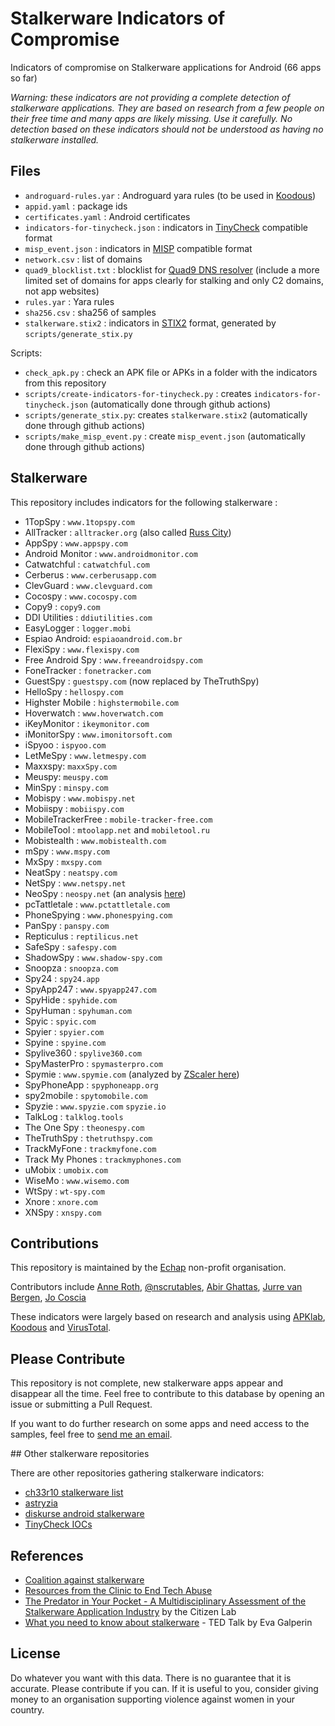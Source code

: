 # Stalkerware Indicators of Compromise

Indicators of compromise on Stalkerware applications for Android (66 apps so far)

_Warning: these indicators are not providing a complete detection of stalkerware applications. They are based on research from a few people on their free time and many apps are likely missing. Use it carefully. No detection based on these indicators should not be understood as having no stalkerware installed._

## Files

* `androguard-rules.yar` : Androguard yara rules (to be used in [Koodous](https://koodous.com/))
* `appid.yaml` : package ids
* `certificates.yaml` : Android certificates
* `indicators-for-tinycheck.json` : indicators in [TinyCheck](https://github.com/KasperskyLab/TinyCheck) compatible format
* `misp_event.json` : indicators in [MISP](https://www.misp-project.org/) compatible format
* `network.csv` : list of domains
* `quad9_blocklist.txt` : blocklist for [Quad9 DNS resolver](https://www.quad9.net/) (include a more limited set of domains for apps clearly for stalking and only C2 domains, not app websites)
* `rules.yar` : Yara rules
* `sha256.csv` : sha256 of samples
* `stalkerware.stix2` : indicators in [STIX2](https://oasis-open.github.io/cti-documentation/stix/intro) format, generated by `scripts/generate_stix.py`

Scripts:
* `check_apk.py` : check an APK file or APKs in a folder with the indicators from this repository
* `scripts/create-indicators-for-tinycheck.py` : creates `indicators-for-tinycheck.json` (automatically done through github actions)
* `scripts/generate_stix.py`: creates `stalkerware.stix2` (automatically done through github actions)
* `scripts/make_misp_event.py` : create `misp_event.json` (automatically done through github actions)

## Stalkerware

This repository includes indicators for the following stalkerware :

* 1TopSpy : `www.1topspy.com`
* AllTracker : `alltracker.org` (also called [Russ City](https://www.zscaler.com/blogs/security-research/new-wave-stalkerware-apps))
* AppSpy : `www.appspy.com`
* Android Monitor : `www.androidmonitor.com`
* Catwatchful : `catwatchful.com`
* Cerberus : `www.cerberusapp.com`
* ClevGuard : `www.clevguard.com`
* Cocospy : `www.cocospy.com`
* Copy9 : `copy9.com`
* DDI Utilities : `ddiutilities.com`
* EasyLogger : `logger.mobi`
* Espiao Android: `espiaoandroid.com.br`
* FlexiSpy : `www.flexispy.com`
* Free Android Spy : `www.freeandroidspy.com`
* FoneTracker : `fonetracker.com`
* GuestSpy : `guestspy.com` (now replaced by TheTruthSpy)
* HelloSpy : `hellospy.com`
* Highster Mobile : `highstermobile.com`
* Hoverwatch : `www.hoverwatch.com`
* iKeyMonitor : `ikeymonitor.com`
* iMonitorSpy : `www.imonitorsoft.com`
* iSpyoo : `ispyoo.com`
* LetMeSpy : `www.letmespy.com`
* Maxxspy: `maxxSpy.com`
* Meuspy: `meuspy.com`
* MinSpy : `minspy.com`
* Mobispy : `www.mobispy.net`
* Mobiispy : `mobiispy.com`
* MobileTrackerFree : `mobile-tracker-free.com`
* MobileTool : `mtoolapp.net` and `mobiletool.ru`
* Mobistealth : `www.mobistealth.com`
* mSpy : `www.mspy.com`
* MxSpy : `mxspy.com`
* NeatSpy : `neatspy.com`
* NetSpy : `www.netspy.net`
* NeoSpy : `neospy.net` (an analysis [here](https://www.zscaler.com/blogs/security-research/spyware-presence-enterprise-networks))
* pcTattletale : `www.pctattletale.com`
* PhoneSpying : `www.phonespying.com`
* PanSpy : `panspy.com`
* Repticulus : `reptilicus.net`
* SafeSpy : `safespy.com`
* ShadowSpy : `www.shadow-spy.com`
* Snoopza : `snoopza.com`
* Spy24 : `spy24.app`
* SpyApp247 : `www.spyapp247.com`
* SpyHide : `spyhide.com`
* SpyHuman : `spyhuman.com`
* Spyic : `spyic.com`
* Spyier : `spyier.com`
* Spyine : `spyine.com`
* Spylive360 : `spylive360.com`
* SpyMasterPro : `spymasterpro.com`
* Spymie : `www.spymie.com` (analyzed by [ZScaler here](https://www.zscaler.com/blogs/research/why-you-shouldnt-trust-safe-spying-apps))
* SpyPhoneApp : `spyphoneapp.org`
* spy2mobile : `spytomobile.com`
* Spyzie : `www.spyzie.com` `spyzie.io`
* TalkLog : `talklog.tools`
* The One Spy : `theonespy.com`
* TheTruthSpy : `thetruthspy.com`
* TrackMyFone : `trackmyfone.com`
* Track My Phones : `trackmyphones.com`
* uMobix : `umobix.com`
* WiseMo : `www.wisemo.com`
* WtSpy : `wt-spy.com`
* Xnore : `xnore.com`
* XNSpy : `xnspy.com`

## Contributions

This repository is maintained by the [Echap](https://echap.eu.org/) non-profit organisation.

Contributors include [Anne Roth](https://twitter.com/annalist), [@nscrutables](https://twitter.com/nscrutables), [Abir Ghattas](https://twitter.com/AbirGhattas), [Jurre van Bergen](https://twitter.com/DrWhax), [Jo Coscia](https://github.com/jcoscia)

These indicators were largely based on research and analysis using [APKlab](https://www.apklab.io/), [Koodous](https://koodous.com/) and [VirusTotal](https://www.virustotal.com/).

## Please Contribute

This repository is not complete, new stalkerware apps appear and disappear all the time. Feel free to contribute to this database by opening an issue or submitting a Pull Request.

If you want to do further research on some apps and need access to the samples, feel free to [send me an email](https://www.randhome.io/contact/).

## Other stalkerware repositories

There are other repositories gathering stalkerware indicators:
* [ch33r10 stalkerware list](https://github.com/ch33r10/Stalkerware/tree/master/IOCs)
* [astryzia](https://github.com/astryzia/stalkerware-urls)
* [diskurse android stalkerware](https://github.com/diskurse/android-stalkerware)
* [TinyCheck IOCs](https://github.com/KasperskyLab/TinyCheck/blob/main/assets/iocs.json)

## References

* [Coalition against stalkerware](https://stopstalkerware.org/)
* [Resources from the Clinic to End Tech Abuse](https://www.ceta.tech.cornell.edu/resources)
* [The Predator in Your Pocket - A Multidisciplinary Assessment of the Stalkerware Application Industry](https://citizenlab.ca/2019/06/the-predator-in-your-pocket-a-multidisciplinary-assessment-of-the-stalkerware-application-industry/) by the Citizen Lab
* [What you need to know about stalkerware](https://www.ted.com/talks/eva_galperin_what_you_need_to_know_about_stalkerware/transcript?language=en) - TED Talk by Eva Galperin


## License

Do whatever you want with this data. There is no guarantee that it is accurate. Please contribute if you can. If it is useful to you, consider giving money to an organisation supporting violence against women in your country.
